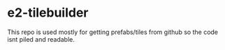 # e2-tilebuilder
This repo is used mostly for getting prefabs/tiles from github so the code isnt piled and readable.
